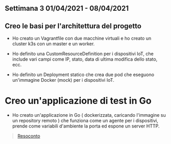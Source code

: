 ## Settimana 3 01/04/2021 - 08/04/2021

## Creo le basi per l'architettura del progetto

- Ho creato un Vagrantfile con due macchine virtuali e ho creato un cluster k3s con un master e un worker.

- Ho definito una CustomResourceDefinition per i dispositivi IoT, che include vari campi come IP, stato, data di ultima modifica dello stato, ecc.

- Ho definito un Deployment statico che crea due pod che eseguono un'immagine Docker (mock) per i dispositivi IoT.

# Creo un'applicazione di test in Go

- Ho creato un'applicazione in Go ( dockerizzata, caricando l'immagine su un repository remoto ) che funziona come un agente per i dispositivi, prende come variabili d'ambiente la porta ed espone un server HTTP.

> [Resoconto](../README.md)